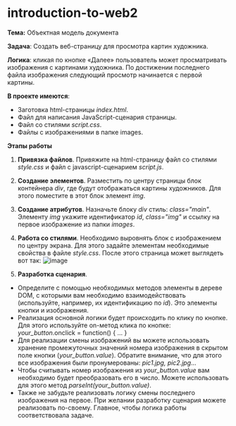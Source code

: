 # introduction-to-web2

**Тема:** Объектная модель документа

**Задача**: Создать веб-страницу для просмотра картин художника.

**Логика**: кликая по кнопке «Далее» пользователь может просматривать изображения с картинами художника. По достижении последнего файла изображения следующий просмотр начинается с первой картины.

**В проекте имеются**: 
- Заготовка html-страницы _index.html_.
- Файл для написания JavaScript-сценария страницы.
- Файл со стилями _script.css_.
- Файлы с изображениями в папке images.

**Этапы работы**
1.	**Привязка файлов**. Привяжите на html-страницу файл со стилями _style.css_ и файл с javascript-сценарием _script.js_.
2.	**Создание элементов**. Разместить по центру страницы блок контейнера _div_, где будут отображаться картины художников. Для этого поместите в этот блок элемент _img_.
3.	**Создание атрибутов**. Назначьте блоку _div_ стиль: _class="main"_. Элементу _img_ укажите идентификатор _id_, _class="img"_ и ссылку на первое изображение из папки _images_.
4.	**Работа со стилями**. Необходимо выровнять блок с изображением по центру экрана. Для этого задайте элементам необходимые свойства в файле _style.css_. После этого страница может выглядеть вот так:
  ![image](https://user-images.githubusercontent.com/118320185/213965029-1ccafef1-cf6d-4390-8bf2-2f2a0a8f84e0.png)

7.	**Разработка сценария**.
  - Определите с помощью необходимых методов элементы в дереве DOM, с которыми вам необходимо взаимодействовать (используйте, например, их идентификацию по _id_). Это элементы кнопки и изображения.
  - Реализация основной логики будет происходить по клику по кнопке. Для этого используйте on-метод клика по кнопке: _your_button_.onclick = function() { … }
  - Для реализации смены изображений вы можете использовать хранение промежуточных значений номера изображения в скрытом поле кнопки (_your_button.value_). Обратите
  внимание, что для этого все изображения были пронумерованы: _pic1.jpg, pic2.jpg_... 
  - Чтобы считывать номер изображения из _your_button.value_ вам необходимо будет преобразовать его в число. Можете использовать для этого метод _parseInt(your_button.value)_.
  - Также не забудьте реализовать логику смены последнего изображения на первое.
  При желании разработку сценария можете реализовать по-своему. Главное, чтобы логика работы соответствовала задаче.
